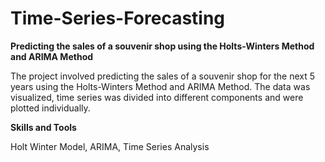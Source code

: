 # Time-Series-Forecasting
**Predicting the sales of a souvenir shop using the Holts-Winters Method and ARIMA Method**

The project involved predicting the sales of a souvenir shop for the next 5 years using the Holts-Winters Method and ARIMA Method. The data was visualized, time series was divided into different components and were plotted individually.

**Skills and Tools**

Holt Winter Model, ARIMA, Time Series Analysis
